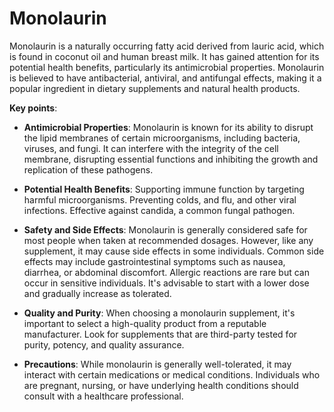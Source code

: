 [//]: # (source: ?)
[//]: # (tags: components)

# Monolaurin

Monolaurin is a naturally occurring fatty acid derived from lauric acid, which is found in coconut oil and human breast milk. It has gained attention for its potential health benefits, particularly its antimicrobial properties. Monolaurin is believed to have antibacterial, antiviral, and antifungal effects, making it a popular ingredient in dietary supplements and natural health products.

**Key points**:

* **Antimicrobial Properties**: Monolaurin is known for its ability to disrupt the lipid membranes of certain microorganisms, including bacteria, viruses, and fungi. It can interfere with the integrity of the cell membrane, disrupting essential functions and inhibiting the growth and replication of these pathogens.

* **Potential Health Benefits**: Supporting immune function by targeting harmful microorganisms. Preventing colds, and flu, and other viral infections. Effective against candida, a common fungal pathogen.

* **Safety and Side Effects**: Monolaurin is generally considered safe for most people when taken at recommended dosages. However, like any supplement, it may cause side effects in some individuals. Common side effects may include gastrointestinal symptoms such as nausea, diarrhea, or abdominal discomfort. Allergic reactions are rare but can occur in sensitive individuals. It's advisable to start with a lower dose and gradually increase as tolerated.

* **Quality and Purity**: When choosing a monolaurin supplement, it's important to select a high-quality product from a reputable manufacturer. Look for supplements that are third-party tested for purity, potency, and quality assurance.

* **Precautions**: While monolaurin is generally well-tolerated, it may interact with certain medications or medical conditions. Individuals who are pregnant, nursing, or have underlying health conditions should consult with a healthcare professional.
